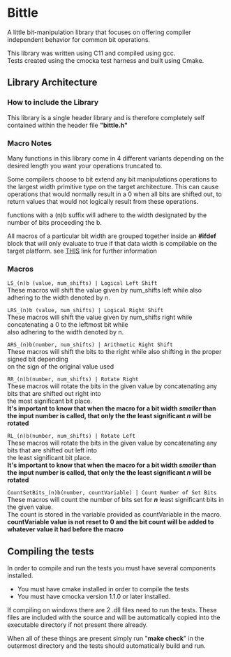 # Bittle

A little bit-manipulation library that focuses on offering compiler independent behavior for common bit operations.

This library was written using C11 and compiled using gcc.  
Tests created using the cmocka test harness and built using Cmake.

## Library Architecture

### How to include the Library
This library is a single header library and is therefore completely self contained within the header file **"bittle.h"**

### Macro Notes
Many functions in this library come in 4 different variants depending on the desired length you want your operations truncated to. 

Some compilers choose to bit extend any bit manipulations operations to the largest width primitive type on the target architecture. This can cause operations that would normally result in a 0 when all bits are shifted out, to return values that would not logically result from these operations.  
  
functions with a (n)b suffix will adhere to the width designated by the number of bits proceeding the b.  

All macros of a particular bit width are grouped together inside an **#ifdef** block that will only evaluate to true if that data width is compilable on the target platform. see [THIS](http://www.cplusplus.com/reference/cstdint/) link for further information

### Macros

`LS_(n)b (value, num_shifts) | Logical Left Shift`  
These macros will shift the value given by num_shifts left while also adhering to the width denoted by n.   

`LRS_(n)b (value, num_shifts) | Logical Right Shift`  
These macros will shift the value given by num_shifts right while concatenating a 0 to the leftmost bit while  
also adhering to the width denoted by n.

`ARS_(n)b(number, num_shifts) | Arithmetic Right Shift`  
These macros will shift the bits to the right while also shifting in the proper signed bit depending   
on the sign of the original value used   

`RR_(n)b(number, num_shifts) | Rotate Right`  
These macros will rotate the bits in the given value by concatenating any bits that are shifted out right into  
the most significant bit place.   
**It's important to know that when the macro for a bit width *smaller* than the input number is called, that only the the least significant *n* will be rotated**  

`RL_(n)b(number, num_shifts) | Rotate Left`  
These macros will rotate the bits in the given value by concatenating any bits that are shifted out left into  
the least significant bit place.   
**It's important to know that when the macro for a bit width *smaller* than the input number is called, that only the the least significant *n* will be rotated**  

`CountSetBits_(n)b(number, countVariable) | Count Number of Set Bits`  
These macros will count the number of bits set for ***n*** least significant bits in the given value.  
The count is stored in the variable provided as countVariable in the macro.  
**countVariable value is not reset to 0 and the bit count will be added to whatever value it had before the macro**


## Compiling the tests

In order to compile and run the tests you must have several components installed.

  * You must have cmake installed in order to compile the tests
  * You must have cmocka version 1.1.0 or later installed.

If compiling on windows there are 2 .dll files need to run the tests. These files are included with the source and will be automatically copied into the executable directory if not present there already.

When all of these things are present simply run "**make check**" in the outermost directory and the tests should automatically build and run.

